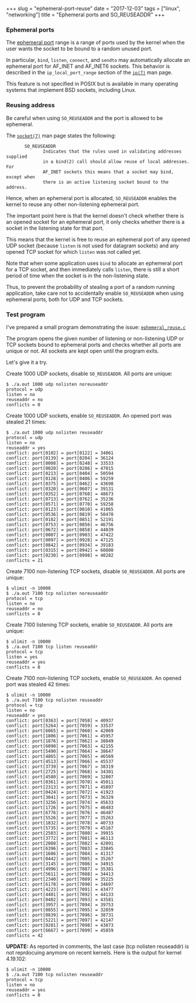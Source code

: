 +++
slug = "ephemeral-port-reuse"
date = "2017-12-03"
tags = ["linux", "networking"]
title = "Ephemeral ports and SO_REUSEADDR"
+++

### Ephemeral ports

The [ephemeral port](https://en.wikipedia.org/wiki/Ephemeral_port) range is a range of ports used by the kernel when the user wants the socket to be bound to a random unused port.

In particular, `bind`, `listen`, `connect`, and `sendto` may automatically allocate an ephemeral port for AF_INET and AF_INET6 sockets. This behavior is described in the `ip_local_port_range` section of the [`ip(7)`](http://man7.org/linux/man-pages/man7/ip.7.html) man page.

This feature is not specified in POSIX but is available in many operating systems that implement BSD sockets, including Linux.

### Reusing address

Be careful when using `SO_REUSEADDR` and the port is allowed to be ephemeral.

The [`socket(7)`](http://man7.org/linux/man-pages/man7/socket.7.html) man page states the following:

```
       SO_REUSEADDR
              Indicates that the rules used in validating addresses supplied
              in a bind(2) call should allow reuse of local addresses.  For
              AF_INET sockets this means that a socket may bind, except when
              there is an active listening socket bound to the address.
```

Hence, when an ephemeral port is allocated, `SO_REUSEADDR` enables the kernel to reuse any other non-listening ephemeral port.

The important point here is that the kernel doesn't check whether there is an opened socket for an ephemeral port, it only checks whether there is a socket in the listening state for that port.

This means that the kernel is free to reuse an ephemeral port of any opened UDP socket (because `listen` is not used for datagram sockets) and any opened TCP socket for which `listen` was not called yet.

Note that when some application uses `bind` to allocate an ephemeral port for a TCP socket, and then immediately calls `listen`, there is still a short period of time when the socket is in the non-listening state.

Thus, to prevent the probability of stealing a port of a random running application, take care not to accidentally enable `SO_REUSEADDR` when using ephemeral ports, both for UDP and TCP sockets.

### Test program

I've prepared a small program demonstrating the issue: [`ephemeral_reuse.c`](https://github.com/gavv/snippets/blob/master/net/ephemeral_reuse.c)

The program opens the given number of listening or non-listening UDP or TCP sockets bound to ephemeral ports and checks whether all ports are unique or not. All sockets are kept open until the program exits.

Let's give it a try.

Create 1000 UDP sockets, disable `SO_REUSEADDR`. All ports are unique:

```
$ ./a.out 1000 udp nolisten noreuseaddr
protocol = udp
listen = no
reuseaddr = no
conflicts = 0
```

Create 1000 UDP sockets, enable `SO_REUSEADDR`. An opened port was stealed 21 times:

```
$ ./a.out 1000 udp nolisten reuseaddr
protocol = udp
listen = no
reuseaddr = yes
conflict: port[0102] = port[0122] = 34061
conflict: port[0139] = port[0204] = 36124
conflict: port[0008] = port[0248] = 33533
conflict: port[0020] = port[0286] = 47015
conflict: port[0213] = port[0404] = 50594
conflict: port[0128] = port[0406] = 59259
conflict: port[0375] = port[0462] = 43698
conflict: port[0320] = port[0607] = 39131
conflict: port[0352] = port[0760] = 48673
conflict: port[0713] = port[0762] = 35236
conflict: port[0571] = port[0770] = 59258
conflict: port[0123] = port[0810] = 41065
conflict: port[0536] = port[0819] = 50470
conflict: port[0182] = port[0851] = 52191
conflict: port[0753] = port[0856] = 46756
conflict: port[0672] = port[0858] = 44039
conflict: port[0007] = port[0903] = 47422
conflict: port[0097] = port[0928] = 47125
conflict: port[0842] = port[0934] = 39183
conflict: port[0315] = port[0942] = 60800
conflict: port[0230] = port[0998] = 40282
conflicts = 21
```

Create 7100 non-listening TCP sockets, disable `SO_REUSEADDR`. All ports are unique:

```
$ ulimit -n 10000
$ ./a.out 7100 tcp nolisten noreuseaddr
protocol = tcp
listen = no
reuseaddr = no
conflicts = 0
```

Create 7100 listening TCP sockets, enable `SO_REUSEADDR`. All ports are unique:

```
$ ulimit -n 10000
$ ./a.out 7100 tcp listen reuseaddr
protocol = tcp
listen = yes
reuseaddr = yes
conflicts = 0
```

Create 7100 non-listening TCP sockets, enable `SO_REUSEADDR`. An opened port was stealed 42 times:

```
$ ulimit -n 10000
$ ./a.out 7100 tcp nolisten reuseaddr
protocol = tcp
listen = no
reuseaddr = yes
conflict: port[0363] = port[7058] = 40937
conflict: port[5264] = port[7059] = 33537
conflict: port[6065] = port[7060] = 42069
conflict: port[1806] = port[7061] = 45957
conflict: port[1876] = port[7062] = 38849
conflict: port[6090] = port[7063] = 42155
conflict: port[5490] = port[7064] = 38647
conflict: port[4865] = port[7065] = 46569
conflict: port[4513] = port[7066] = 45537
conflict: port[3739] = port[7067] = 38319
conflict: port[2725] = port[7068] = 34301
conflict: port[4580] = port[7069] = 32807
conflict: port[0361] = port[7070] = 45011
conflict: port[2313] = port[7071] = 45897
conflict: port[0424] = port[7072] = 41923
conflict: port[3041] = port[7073] = 36329
conflict: port[3256] = port[7074] = 45633
conflict: port[1726] = port[7075] = 46483
conflict: port[6776] = port[7076] = 46487
conflict: port[5526] = port[7077] = 35263
conflict: port[1832] = port[7078] = 40733
conflict: port[5735] = port[7079] = 45167
conflict: port[2503] = port[7080] = 39915
conflict: port[3772] = port[7081] = 46113
conflict: port[2008] = port[7082] = 42091
conflict: port[6396] = port[7083] = 33845
conflict: port[1686] = port[7084] = 41317
conflict: port[0442] = port[7085] = 35267
conflict: port[3145] = port[7086] = 34915
conflict: port[4996] = port[7087] = 35381
conflict: port[5611] = port[7088] = 34413
conflict: port[2340] = port[7089] = 35225
conflict: port[6178] = port[7090] = 34697
conflict: port[4223] = port[7091] = 43477
conflict: port[4401] = port[7092] = 44133
conflict: port[0402] = port[7093] = 43581
conflict: port[3957] = port[7094] = 39753
conflict: port[0855] = port[7095] = 32859
conflict: port[0839] = port[7096] = 38731
conflict: port[5221] = port[7097] = 42147
conflict: port[0201] = port[7098] = 43873
conflict: port[6667] = port[7099] = 45859
conflicts = 42
```

**UPDATE:** As reported in comments, the last case (tcp nolisten reuseaddr) is not reprdocuing anymore on recent kernels. Here is the output for kernel 4.19.102:

```
$ ulimit -n 10000
$ ./a.out 7100 tcp nolisten reuseaddr
protocol = tcp
listen = no
reuseaddr = yes
conflicts = 0
```
